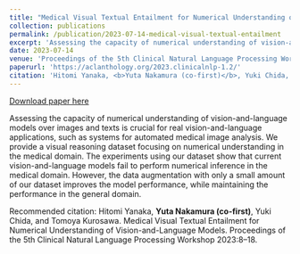 ```yaml
---
title: "Medical Visual Textual Entailment for Numerical Understanding of Vision-and-Language Models"
collection: publications
permalink: /publication/2023-07-14-medical-visual-textual-entailment
excerpt: 'Assessing the capacity of numerical understanding of vision-and-language models over images and texts is crucial for real vision-and-language applications, such as systems for automated medical image analysis. We provide a visual reasoning dataset focusing on numerical understanding in the medical domain. The experiments using our dataset show that current vision-and-language models fail to perform numerical inference in the medical domain. However, the data augmentation with only a small amount of our dataset improves the model performance, while maintaining the performance in the general domain.'
date: 2023-07-14
venue: 'Proceedings of the 5th Clinical Natural Language Processing Workshop'
paperurl: 'https://aclanthology.org/2023.clinicalnlp-1.2/'
citation: 'Hitomi Yanaka, <b>Yuta Nakamura (co-first)</b>, Yuki Chida, and Tomoya Kurosawa. Medical Visual Textual Entailment for Numerical Understanding of Vision-and-Language Models. Proceedings of the 5th Clinical Natural Language Processing Workshop 2023:8–18.'
---
```


<a href='https://aclanthology.org/2023.clinicalnlp-1.2/'>Download paper here</a>

Assessing the capacity of numerical understanding of vision-and-language models over images and texts is crucial for real vision-and-language applications, such as systems for automated medical image analysis. We provide a visual reasoning dataset focusing on numerical understanding in the medical domain. The experiments using our dataset show that current vision-and-language models fail to perform numerical inference in the medical domain. However, the data augmentation with only a small amount of our dataset improves the model performance, while maintaining the performance in the general domain.

Recommended citation: Hitomi Yanaka, <b>Yuta Nakamura (co-first)</b>, Yuki Chida, and Tomoya Kurosawa. Medical Visual Textual Entailment for Numerical Understanding of Vision-and-Language Models. Proceedings of the 5th Clinical Natural Language Processing Workshop 2023:8–18.